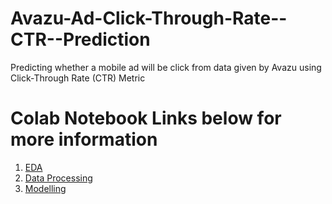 # Avazu-Ad-Click-Through-Rate--CTR--Prediction
Predicting whether a mobile ad will be click from data given by Avazu using Click-Through Rate (CTR) Metric

# Colab Notebook Links below for more information

1. [EDA](https://github.com/gdharanidharan/Ad_Click_Classification/blob/main/1_EDA_FeatureGeneration.ipynb)
2. [Data Processing](https://github.com/gdharanidharan/Ad_Click_Classification/blob/main/2_Statistical_Tests_and_Feature_Engineering.ipynb)
3. [Modelling](https://github.com/gdharanidharan/Ad_Click_Classification/blob/main/3_Modeling_and_Evaluation.ipynb)
